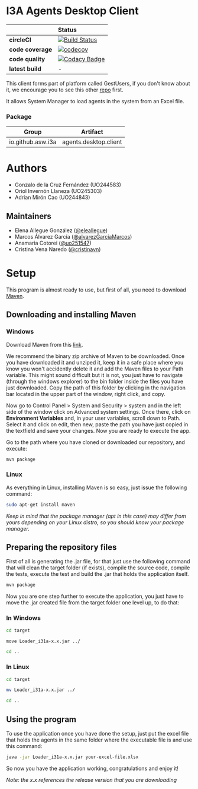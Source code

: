 # I3A Agents Desktop Client

| | **Status** |
|---|:----|
| **circleCI** |[![Build Status](https://travis-ci.org/Arquisoft/Loader_i3a.svg?branch=master)](https://travis-ci.org/Arquisoft/Loader_i3a)
| **code coverage** |[![codecov](https://codecov.io/gh/Arquisoft/Loader_i3a/branch/master/graph/badge.svg)](https://codecov.io/gh/Arquisoft/Loader_i3a)
| **code quality** |[![Codacy Badge](https://api.codacy.com/project/badge/Grade/27b04e16c41248d0abad6d5a4ce83911)](https://www.codacy.com/app/jelabra/Loader_i3a?utm_source=github.com&amp;utm_medium=referral&amp;utm_content=Arquisoft/Loader_i3a&amp;utm_campaign=Badge_Grade)
| **latest build** |-

This client forms part of platform called GestUsers, if you don't know about it, we encourage you to see this other [repo](https://github.com/asw-i3a/project-documentation) first.

It allows System Manager to load agents in the system from an Excel file.

### Package
|Group|Artifact|
|-----|--------|
|io.github.asw.i3a|agents.desktop.client|

# Authors

- Gonzalo de la Cruz Fernández (UO244583)
- Oriol Invernón Llaneza (UO245303)
- Adrian Mirón Cao (UO244843)

## Maintainers
- Elena Allegue González ([@eleallegue](https://github.com/eleallegue))
- Marcos Álvarez García ([@alvarezGarciaMarcos](https://github.com/alvarezGarciaMarcos))
- Anamaria Cotorei ([@uo251547](https://github.com/UO251547))
- Cristina Vena Naredo ([@cristinavn](https://github.com/cristinavn))

# Setup
This program is almost ready to use, but first of all, you need to download [Maven](https://maven.apache.org/).

## Downloading and installing Maven
### Windows
Download Maven from this [link](https://maven.apache.org/download.cgi).

We recommend the binary zip archive of Maven to be downloaded. Once you have downloaded it and unziped it, keep it in a safe place where you know you won't accidently delete it and add the Maven files to your Path variable. This might sound difficult but it is not, you just have to navigate (through the windows explorer) to the bin folder inside the files you have just downloaded. Copy the path of this folder by clicking in the navigation bar located in the upper part of the window, right click, and copy.

Now go to Control Panel > System and Security > system and in the left side of the window click on Advanced system settings. Once there, click on **Environment Variables** and, in your user variables, scroll down to Path. Select it and click on edit, then new, paste the path you have just copied in the textfield and save your changes. Now you are ready to execute the app.

Go to the path where you have cloned or downloaded our repository, and execute:
```sh
mvn package
```

### Linux
As everything in Linux, installing Maven is so easy, just issue the following command:
```sh
sudo apt-get install maven
```
*Keep in mind that the package manager (apt in this case) may differ from yours depending on your Linux distro, so you should know your package manager.*


## Preparing the repository files
First of all is generating the .jar file, for that just use the following command that will clean the target folder (if exists), compile the source code, compile the tests, execute the test and build the .jar that holds the application itself.

```sh
mvn package
```

Now you are one step further to execute the application, you just have to move the .jar created file from the target folder one level up, to do that:


### In Windows
```sh
cd target

move Loader_i31a-x.x.jar ../

cd ..
```


### In Linux
```sh
cd target

mv Loader_i31a-x.x.jar ../

cd ..
```

## Using the program
To use the application once you have done the setup, just put the excel file that holds the agents in the same folder where the executable file is and use this command:
```sh
java -jar Loader_i31a-x.x.jar your-excel-file.xlsx
```
So now you have the application working, congratulations and enjoy it!

*Note: the x.x references the release version that you are downloading*

